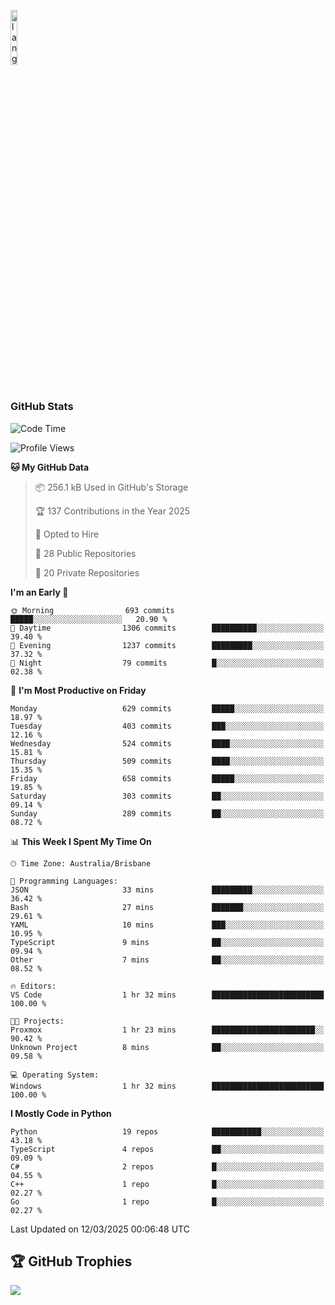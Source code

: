 <p align="left"><img width=15%" src="https://github.com/alansmathew/alansmathew/raw/master/lang.gif" alt="lang image here" /></p>

# <h3 align="left">GitHub Stats</h3>

<!--START_SECTION:waka-->
![Code Time](http://img.shields.io/badge/Code%20Time-559%20hrs%2033%20mins-blue)

![Profile Views](http://img.shields.io/badge/Profile%20Views-2-blue)

**🐱 My GitHub Data** 

> 📦 256.1 kB Used in GitHub's Storage 
 > 
> 🏆 137 Contributions in the Year 2025
 > 
> 💼 Opted to Hire
 > 
> 📜 28 Public Repositories 
 > 
> 🔑 20 Private Repositories 
 > 
**I'm an Early 🐤** 

```text
🌞 Morning                693 commits         █████░░░░░░░░░░░░░░░░░░░░   20.90 % 
🌆 Daytime                1306 commits        ██████████░░░░░░░░░░░░░░░   39.40 % 
🌃 Evening                1237 commits        █████████░░░░░░░░░░░░░░░░   37.32 % 
🌙 Night                  79 commits          █░░░░░░░░░░░░░░░░░░░░░░░░   02.38 % 
```
📅 **I'm Most Productive on Friday** 

```text
Monday                   629 commits         █████░░░░░░░░░░░░░░░░░░░░   18.97 % 
Tuesday                  403 commits         ███░░░░░░░░░░░░░░░░░░░░░░   12.16 % 
Wednesday                524 commits         ████░░░░░░░░░░░░░░░░░░░░░   15.81 % 
Thursday                 509 commits         ████░░░░░░░░░░░░░░░░░░░░░   15.35 % 
Friday                   658 commits         █████░░░░░░░░░░░░░░░░░░░░   19.85 % 
Saturday                 303 commits         ██░░░░░░░░░░░░░░░░░░░░░░░   09.14 % 
Sunday                   289 commits         ██░░░░░░░░░░░░░░░░░░░░░░░   08.72 % 
```


📊 **This Week I Spent My Time On** 

```text
🕑︎ Time Zone: Australia/Brisbane

💬 Programming Languages: 
JSON                     33 mins             █████████░░░░░░░░░░░░░░░░   36.42 % 
Bash                     27 mins             ███████░░░░░░░░░░░░░░░░░░   29.61 % 
YAML                     10 mins             ███░░░░░░░░░░░░░░░░░░░░░░   10.95 % 
TypeScript               9 mins              ██░░░░░░░░░░░░░░░░░░░░░░░   09.94 % 
Other                    7 mins              ██░░░░░░░░░░░░░░░░░░░░░░░   08.52 % 

🔥 Editors: 
VS Code                  1 hr 32 mins        █████████████████████████   100.00 % 

🐱‍💻 Projects: 
Proxmox                  1 hr 23 mins        ███████████████████████░░   90.42 % 
Unknown Project          8 mins              ██░░░░░░░░░░░░░░░░░░░░░░░   09.58 % 

💻 Operating System: 
Windows                  1 hr 32 mins        █████████████████████████   100.00 % 
```

**I Mostly Code in Python** 

```text
Python                   19 repos            ███████████░░░░░░░░░░░░░░   43.18 % 
TypeScript               4 repos             ██░░░░░░░░░░░░░░░░░░░░░░░   09.09 % 
C#                       2 repos             █░░░░░░░░░░░░░░░░░░░░░░░░   04.55 % 
C++                      1 repo              █░░░░░░░░░░░░░░░░░░░░░░░░   02.27 % 
Go                       1 repo              █░░░░░░░░░░░░░░░░░░░░░░░░   02.27 % 
```




 Last Updated on 12/03/2025 00:06:48 UTC
<!--END_SECTION:waka-->

## 🏆 GitHub Trophies

![](https://github-profile-trophy.vercel.app/?username=samh06&theme=discord&no-frame=true&no-bg=false&margin-w=4)
